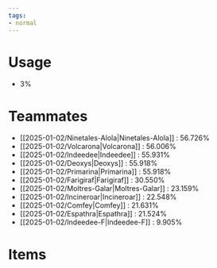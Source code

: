 ```yaml
---
tags:
- normal
---
```

# Usage
- 3%
# Teammates
- [[2025-01-02/Ninetales-Alola|Ninetales-Alola]] : 56.726%
- [[2025-01-02/Volcarona|Volcarona]] : 56.006%
- [[2025-01-02/Indeedee|Indeedee]] : 55.931%
- [[2025-01-02/Deoxys|Deoxys]] : 55.918%
- [[2025-01-02/Primarina|Primarina]] : 55.918%
- [[2025-01-02/Farigiraf|Farigiraf]] : 30.550%
- [[2025-01-02/Moltres-Galar|Moltres-Galar]] : 23.159%
- [[2025-01-02/Incineroar|Incineroar]] : 22.548%
- [[2025-01-02/Comfey|Comfey]] : 21.631%
- [[2025-01-02/Espathra|Espathra]] : 21.524%
- [[2025-01-02/Indeedee-F|Indeedee-F]] : 9.905%
# Items